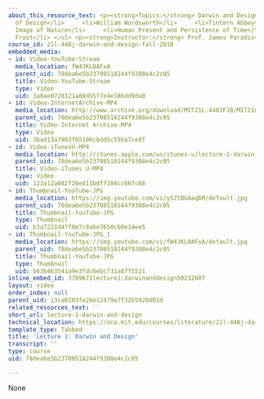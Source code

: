```yaml
---
about_this_resource_text: <p><strong>Topics:</strong> Darwin and Design</p> <ol style="list-style-type:disc">     <li>Concepts
  of Design</li>     <li>William Wordsworth</li>     <li>Tintern Abbey</li>     <li>Romantic
  Image of Nature</li>     <li>Human Present and Persistence of Time</li>     <li>Memory</li>     <li>Robert
  Frost</li> </ol> <p><strong>Instructor:</strong> Prof. James Paradis</p>
course_id: 21l-448j-darwin-and-design-fall-2010
embedded_media:
- id: Video-YouTube-Stream
  media_location: fW4JKL0AFxA
  parent_uid: 78dea6e5b23708518244f9388e4c2c05
  title: Video-YouTube-Stream
  type: Video
  uid: 3a8ae0728121a88d5577e4e186dd9da0
- id: Video-InternetArchive-MP4
  media_location: http://www.archive.org/download/MIT21L.448JF10/MIT21L_448JF10_lec01_300k.mp4
  parent_uid: 78dea6e5b23708518244f9388e4c2c05
  title: Video-Internet Archive-MP4
  type: Video
  uid: 3bad13a7803f65106cbdd5c55ba7ce8f
- id: Video-iTunesU-MP4
  media_location: http://itunes.apple.com/us/itunes-u/lecture-1-darwin-and-design/id524410263?i=114468566
  parent_uid: 78dea6e5b23708518244f9388e4c2c05
  title: Video-iTunes U-MP4
  type: Video
  uid: 123a12a082f28ed11bdf7104cc66fc68
- id: Thumbnail-YouTube-JPG
  media_location: https://img.youtube.com/vi/ySZtBGAaqbM/default.jpg
  parent_uid: 78dea6e5b23708518244f9388e4c2c05
  title: Thumbnail-YouTube-JPG
  type: Thumbnail
  uid: b3a7221d47f0e7c8a6e7650cb0e14ee5
- id: Thumbnail-YouTube-JPG_1
  media_location: https://img.youtube.com/vi/fW4JKL0AFxA/default.jpg
  parent_uid: 78dea6e5b23708518244f9388e4c2c05
  title: Thumbnail-YouTube-JPG
  type: Thumbnail
  uid: b636463541a9e3fdc6ebc731a87f5521
inline_embed_id: 3709671lecture1:darwinanddesign50232607
layout: video
order_index: null
parent_uid: 13ca8103fe26e12479e7f3255920d01d
related_resources_text: ''
short_url: lecture-1-darwin-and-design
technical_location: https://ocw.mit.edu/courses/literature/21l-448j-darwin-and-design-fall-2010/video-lectures/lecture-1-darwin-and-design
template_type: Tabbed
title: 'Lecture 1: Darwin and Design'
transcript: ''
type: course
uid: 78dea6e5b23708518244f9388e4c2c05

---
```

None